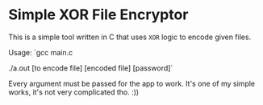 # Simple XOR File Encryptor
This is a simple tool written in C that uses `XOR` logic to encode given files.

Usage:
`gcc main.c

./a.out [to encode file] [encoded file] [password]`

Every argument must be passed for the app to work.
It's one of my simple works, it's not very complicated tho. :))
